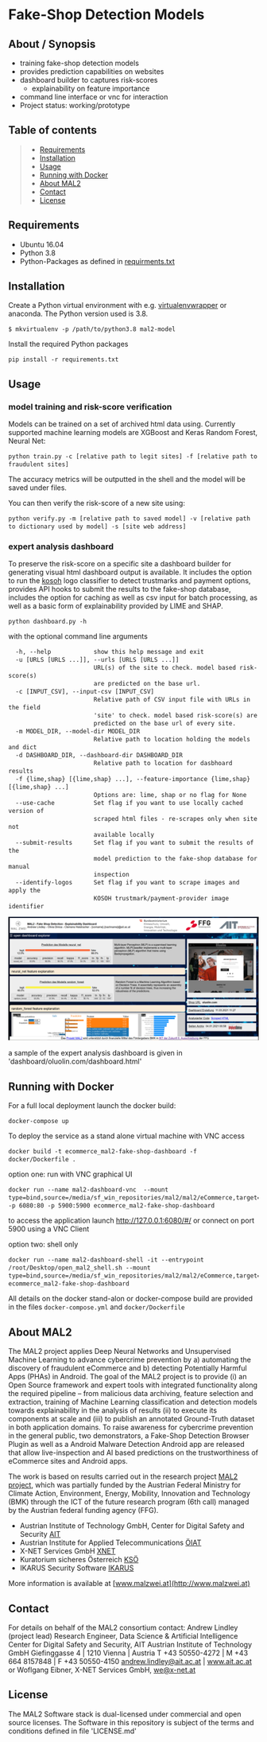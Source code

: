 # Fake-Shop Detection Models

## About / Synopsis

* training fake-shop detection models
* provides prediction capabilities on websites
* dashboard builder to captures risk-scores
  * explainability on feature importance
* command line interface or vnc for interaction
* Project status: working/prototype

## Table of contents

> * [Requirements](#requirements)
> * [Installation](#installation)
> * [Usage](#usage)
> * [Running with Docker](#Running-with-Docker)
> * [About MAL2](#about-mal2)
> * [Contact](#contact)
> * [License](#license)

## Requirements

* Ubuntu 16.04
* Python 3.8
* Python-Packages as defined in [requirments.txt](requirements.txt)

## Installation
Create a Python virtual environment with e.g. [virtualenvwrapper](https://virtualenvwrapper.readthedocs.io/en/latest/) or anaconda.
The Python version used is 3.8.

```shell
$ mkvirtualenv -p /path/to/python3.8 mal2-model
```

Install the required Python packages
```shell
pip install -r requirements.txt
```

## Usage

### model training and risk-score verification
Models can be trained on a set of archived html data using. Currently supported machine learning models are XGBoost and Keras Random Forest, Neural Net:

    python train.py -c [relative path to legit sites] -f [relative path to fraudulent sites]

The accuracy metrics will be outputted in the shell and the model will be saved under files.

You can then verify the risk-score of a new site using:

    python verify.py -m [relative path to saved model] -v [relative path to dictionary used by model] -s [site web address]

### expert analysis dashboard

To preserve the risk-score on a specific site a dashboard builder for generating visual html dashboard output is available. It includes the option to run the [kosoh](https://www.kiras.at/gefoerderte-projekte/detail/d/kosoh/) logo classifier to detect trustmarks and payment options, provides API hooks to submit the results to the fake-shop database, includes the option for caching as well as csv input for batch processing, as well as a basic form of explainability provided by LIME and SHAP.

    python dashboard.py -h
	
with the optional command line arguments
```
  -h, --help            show this help message and exit
  -u [URLS [URLS ...]], --urls [URLS [URLS ...]]
                        URL(s) of the site to check. model based risk-score(s)
                        are predicted on the base url.
  -c [INPUT_CSV], --input-csv [INPUT_CSV]
                        Relative path of CSV input file with URLs in the field
                        'site' to check. model based risk-score(s) are
                        predicted on the base url of every site.
  -m MODEL_DIR, --model-dir MODEL_DIR
                        Relative path to location holding the models and dict
  -d DASHBOARD_DIR, --dashboard-dir DASHBOARD_DIR
                        Relative path to location for dasbhoard results
  -f {lime,shap} [{lime,shap} ...], --feature-importance {lime,shap} [{lime,shap} ...]
                        Options are: lime, shap or no flag for None
  --use-cache           Set flag if you want to use locally cached version of
                        scraped html files - re-scrapes only when site not
                        available locally
  --submit-results      Set flag if you want to submit the results of the
                        model prediction to the fake-shop database for manual
                        inspection
  --identify-logos      Set flag if you want to scrape images and apply the
                        KOSOH trustmark/payment-provider image identifier
```

![mal2detectordashboard](dashboard/oluolin.com/dashboard.png)

a sample of the expert analysis dashboard is given in 'dashboard/oluolin.com/dashboard.html'

## Running with Docker

For a full local deployment launch the docker build:
```shell
docker-compose up
```

To deploy the service as a stand alone virtual machine with VNC access
```shell
docker build -t ecommerce_mal2-fake-shop-dashboard -f docker/Dockerfile .
```

option one: run with VNC graphical UI
```
docker run --name mal2-dashboard-vnc  --mount type=bind,source=/media/sf_win_repositories/mal2/mal2/eCommerce,target=/root/mal2 -p 6080:80 -p 5900:5900 ecommerce_mal2-fake-shop-dashboard
```
to access the application
launch http://127.0.0.1:6080/#/ or connect on port 5900 using a VNC Client

option two: shell only
```
docker run --name mal2-dashboard-shell -it --entrypoint /root/Desktop/open_mal2_shell.sh --mount type=bind,source=/media/sf_win_repositories/mal2/mal2/eCommerce,target=/root/mal2  ecommerce_mal2-fake-shop-dashboard
```

All details on the docker stand-alon or docker-compose build are provided in the files
`docker-compose.yml`
and
`docker/Dockerfile`

## About MAL2

The MAL2 project applies Deep Neural Networks and Unsupervised Machine Learning to advance cybercrime prevention by a) automating the discovery of fraudulent eCommerce and b) detecting Potentially Harmful Apps (PHAs) in Android.
The goal of the MAL2 project is to provide (i) an Open Source framework and expert tools with integrated functionality along the required pipeline – from malicious data archiving, feature selection and extraction, training of Machine Learning classification and detection models towards explainability in the analysis of results (ii) to execute its components at scale and (iii) to publish an annotated Ground-Truth dataset in both application domains. To raise awareness for cybercrime prevention in the general public, two demonstrators, a Fake-Shop Detection Browser Plugin as well as a Android Malware Detection Android app are released that allow live-inspection and AI based predictions on the trustworthiness of eCommerce sites and Android apps.

The work is based on results carried out in the research project [MAL2 project](https://projekte.ffg.at/projekt/3044975), which was partially funded by the Austrian Federal Ministry for Climate Action, Environment, Energy, Mobility, Innovation and Technology (BMK) through the ICT of the future research program (6th call) managed by the Austrian federal funding agency (FFG).
* Austrian Institute of Technology GmbH, Center for Digital Safety and Security [AIT](https://www.ait.ac.at/)
* Austrian Institute for Applied Telecommunications [ÖIAT](https://www.oiat.at)
* X-NET Services GmbH [XNET](https://x-net.at/de/)
* Kuratorium sicheres Österreich [KSÖ](https://kuratorium-sicheres-oesterreich.at/)
* IKARUS Security Software [IKARUS](https://www.ikarussecurity.com/)

More information is available at [www.malzwei.at](http://www.malzwei.at)

## Contact
For details on behalf of the MAL2 consortium contact: 
Andrew Lindley (project lead)
Research Engineer, Data Science & Artificial Intelligence
Center for Digital Safety and Security, AIT Austrian Institute of Technology GmbH
Giefinggasse 4 | 1210 Vienna | Austria
T +43 50550-4272 | M +43 664 8157848 | F +43 50550-4150
andrew.lindley@ait.ac.at | www.ait.ac.at
or
Woflgang Eibner, X-NET Services GmbH, we@x-net.at

## License
The MAL2 Software stack is dual-licensed under commercial and open source licenses. 
The Software in this repository is subject of the terms and conditions defined in file 'LICENSE.md'

